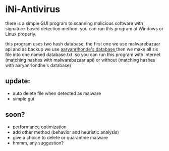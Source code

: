 # iNi-Antivirus

there is a simple GUI program to scanning malicious software with signature-based detection method. you can run this program at Windows or Linux properly.

this program uses two hash database, the first one we use malwarebazaar api and as backup we use <a href="https://github.com/aaryanrlondhe/Malware-Hash-Database">aaryanrlhonde's database <a>  then we make all six file into one named database.txt. so you can run this program with internet (matching hashes with malwarebazaar api) or without (matching hashes with aaryanrlondhe's database)


## update:
- auto delete file when detected as malware
- simple gui

## soon?
- performance optimization
- add other method (behavior and heuristic analysis)
- give a choice to delete or quarantine malware
- hmmm, any suggestion?
